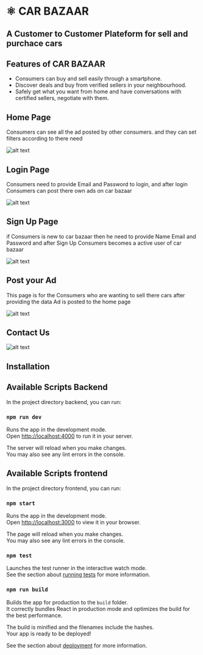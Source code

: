 # ⚛️ CAR BAZAAR

## A Customer to Customer Plateform for sell and purchace cars


## Features of CAR BAZAAR

* Consumers can buy and sell easily through a smartphone.
* Discover deals and buy from verified sellers in your neighbourhood.
* Safely get what you want from home and have conversations with certified sellers, negotiate with them.

## Home Page

Consumers can see all the ad posted by other consumers. and they can set filters according to there need


![alt text](https://res.cloudinary.com/dbej3vdgp/image/upload/v1668047919/HomePage_pawsmc.png)


## Login Page

Consumers need to provide Email and Password to login, and after login Consumers can post there own ads on car bazaar


![alt text](https://res.cloudinary.com/dbej3vdgp/image/upload/v1668048736/Login_gksool.png)

## Sign Up Page

if Consumers is new to car bazaar then he need to provide Name Email and Password and after Sign Up Consumers becomes a active user of car bazaar


![alt text](https://res.cloudinary.com/dbej3vdgp/image/upload/v1668048735/SignUp_fliln6.png)

## Post your Ad

This page is for the Consumers who are wanting to sell there cars
after providing the data Ad is posted to the home page


![alt text](https://res.cloudinary.com/dbej3vdgp/image/upload/v1668048737/PostAd_dnd3kg.png)


## Contact Us

![alt text](https://res.cloudinary.com/dbej3vdgp/image/upload/v1668048737/FireShot_Capture_009_-_Add_Item_-_localhost_lrawrs.png)


## Installation

## Available Scripts Backend

In the project directory backend, you can run:

### `npm run dev`

Runs the app in the development mode.\
Open [http://localhost:4000](http://localhost:4000) to run it in your server.

The server will reload when you make changes.\
You may also see any lint errors in the console.



## Available Scripts frontend

In the project directory frontend, you can run:

### `npm start`

Runs the app in the development mode.\
Open [http://localhost:3000](http://localhost:3000) to view it in your browser.

The page will reload when you make changes.\
You may also see any lint errors in the console.

### `npm test`

Launches the test runner in the interactive watch mode.\
See the section about [running tests](https://facebook.github.io/create-react-app/docs/running-tests) for more information.

### `npm run build`

Builds the app for production to the `build` folder.\
It correctly bundles React in production mode and optimizes the build for the best performance.

The build is minified and the filenames include the hashes.\
Your app is ready to be deployed!

See the section about [deployment](https://facebook.github.io/create-react-app/docs/deployment) for more information.


